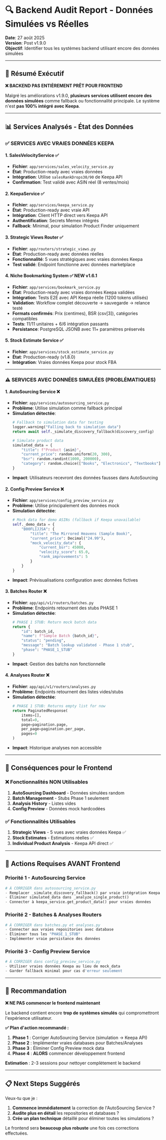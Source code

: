 # 🔍 **Backend Audit Report - Données Simulées vs Réelles**

**Date**: 27 août 2025  
**Version**: Post v1.9.0  
**Objectif**: Identifier tous les systèmes backend utilisant encore des données simulées  

---

## 🎯 **Résumé Exécutif**

**❌ BACKEND PAS ENTIÈREMENT PRÊT POUR FRONTEND**

Malgré les améliorations v1.9.0, **plusieurs services utilisent encore des données simulées** comme fallback ou fonctionnalité principale. Le système n'est **pas 100% intégré avec Keepa**.

---

## 📊 **Services Analysés - État des Données**

### ✅ **SERVICES AVEC VRAIES DONNÉES KEEPA**

#### 1. **SalesVelocityService** ✅
- **Fichier**: `app/services/sales_velocity_service.py`
- **État**: Production-ready avec vraies données
- **Intégration**: Utilise `salesRankDrops30/90` de Keepa API
- **Confirmation**: Test validé avec ASIN réel (8 ventes/mois)

#### 2. **KeepaService** ✅ 
- **Fichier**: `app/services/keepa_service.py`  
- **État**: Production-ready avec vraie API
- **Intégration**: Client HTTP direct vers Keepa API
- **Authentification**: Secrets Memex intégrés
- **Fallback**: Minimal, pour simulation Product Finder uniquement

#### 3. **Strategic Views Router** ✅
- **Fichier**: `app/routers/strategic_views.py`
- **État**: Production-ready avec données réelles
- **Fonctionnalité**: 5 vues stratégiques avec vraies données Keepa
- **Test validé**: Endpoint fonctionne avec données marketplace

#### 4. **Niche Bookmarking System** ✅ **NEW v1.6.1**
- **Fichier**: `app/services/bookmark_service.py`
- **État**: Production-ready avec vraies données Keepa validées
- **Intégration**: Tests E2E avec API Keepa réelle (1200 tokens utilisés)
- **Validation**: Workflow complet découverte → sauvegarde → relance testé
- **Formats confirmés**: Prix (centimes), BSR (csv[3]), catégories compatibles
- **Tests**: 11/11 unitaires + 6/6 intégration passants
- **Persistance**: PostgreSQL JSONB avec 11+ paramètres préservés

#### 5. **Stock Estimate Service** ✅
- **Fichier**: `app/services/stock_estimate_service.py`
- **État**: Production-ready (v1.8.0)
- **Intégration**: Vraies données Keepa pour stock FBA

---

### ⚠️ **SERVICES AVEC DONNÉES SIMULÉES (PROBLÉMATIQUES)**

#### 1. **AutoSourcing Service** ❌
- **Fichier**: `app/services/autosourcing_service.py`
- **Problème**: Utilise simulation comme fallback principal
- **Simulation détectée**:
  ```python
  # Fallback to simulation data for testing
  logger.warning("Falling back to simulation data")
  return await self._simulate_discovery_fallback(discovery_config)
  
  # Simulate product data
  simulated_data = {
      "title": f"Product {asin}",
      "current_price": random.uniform(20, 300),
      "bsr": random.randint(1000, 200000),
      "category": random.choice(["Books", "Electronics", "Textbooks"])
  }
  ```
- **Impact**: Utilisateurs recevront des données fausses dans AutoSourcing

#### 2. **Config Preview Service** ❌
- **Fichier**: `app/services/config_preview_service.py`
- **Problème**: Utilise principalement des données mock
- **Simulation détectée**:
  ```python
  # Mock data for demo ASINs (fallback if Keepa unavailable)
  self._demo_data = {
      "B00FLIJJSA": {
          "title": "The Mirrored Heavens (Sample Book)",
          "current_price": Decimal("24.99"),
          "mock_velocity_data": {
              "current_bsr": 45000,
              "velocity_score": 65.0,
              "rank_improvements": 5
          }
      }
  }
  ```
- **Impact**: Prévisualisations configuration avec données fictives

#### 3. **Batches Router** ❌
- **Fichier**: `app/api/v1/routers/batches.py`
- **Problème**: Endpoints retournent des stubs PHASE 1
- **Simulation détectée**:
  ```python
  # PHASE 1 STUB: Return mock batch data
  return {
      "id": batch_id,
      "name": f"Sample Batch {batch_id}",
      "status": "pending",
      "message": "Batch lookup validated - Phase 1 stub",
      "phase": "PHASE_1_STUB"
  }
  ```
- **Impact**: Gestion des batchs non fonctionnelle

#### 4. **Analyses Router** ❌
- **Fichier**: `app/api/v1/routers/analyses.py`
- **Problème**: Endpoints retournent des listes vides/stubs
- **Simulation détectée**:
  ```python
  # PHASE 1 STUB: Returns empty list for now
  return PaginatedResponse(
      items=[],
      total=0,
      page=pagination.page,
      per_page=pagination.per_page,
      pages=0
  )
  ```
- **Impact**: Historique analyses non accessible

---

## 🚨 **Conséquences pour le Frontend**

### ❌ **Fonctionnalités NON Utilisables**
1. **AutoSourcing Dashboard** - Données simulées random
2. **Batch Management** - Stubs Phase 1 seulement  
3. **Analysis History** - Listes vides
4. **Config Preview** - Données mock hardcodées

### ✅ **Fonctionnalités Utilisables** 
1. **Strategic Views** - 5 vues avec vraies données Keepa ✅
2. **Stock Estimates** - Estimations réelles ✅ 
3. **Individual Product Analysis** - Keepa API direct ✅

---

## 🔧 **Actions Requises AVANT Frontend**

### **Priorité 1 - AutoSourcing Service**
```python
# À CORRIGER dans autosourcing_service.py
- Remplacer _simulate_discovery_fallback() par vraie intégration Keepa
- Éliminer simulated_data dans _analyze_single_product()
- Connecter à keepa_service.get_product_data() pour vraies données
```

### **Priorité 2 - Batches & Analyses Routers**
```python
# À CORRIGER dans batches.py et analyses.py
- Connecter aux vraies repositories avec database
- Éliminer tous les "PHASE_1_STUB" 
- Implémenter vraie persistance des données
```

### **Priorité 3 - Config Preview Service**
```python
# À CORRIGER dans config_preview_service.py
- Utiliser vraies données Keepa au lieu de mock_data
- Garder fallback minimal pour cas d'erreur seulement
```

---

## 🎯 **Recommandation**

**❌ NE PAS commencer le frontend maintenant**

Le backend contient encore **trop de systèmes simulés** qui compromettront l'expérience utilisateur. 

**✅ Plan d'action recommandé :**

1. **Phase 1** : Corriger AutoSourcing Service (simulation → Keepa API)
2. **Phase 2** : Implémenter vraies databases pour Batches/Analyses  
3. **Phase 3** : Éliminer Config Preview mock data
4. **Phase 4** : **ALORS** commencer développement frontend

**Estimation** : 2-3 sessions pour nettoyer complètement le backend

---

## 📋 **Next Steps Suggérés**

Veux-tu que je :
1. **Commence immédiatement** la correction de l'AutoSourcing Service ?
2. **Audite plus en détail** les repositories et databases ?
3. **Crée un plan technique** détaillé pour éliminer toutes les simulations ?

Le frontend sera **beaucoup plus robuste** une fois ces corrections effectuées.